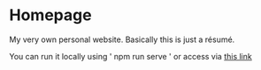# Homepage
My very own personal website. Basically this is just a résumé.

You can run it locally using ' npm run serve ' or access via [this link](https://https://olehilchyshyn.github.io/homepage/)

